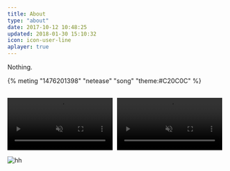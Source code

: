 ```yaml
---
title: About
type: "about"
date: 2017-10-12 10:48:25
updated: 2018-01-30 15:10:32
icon: icon-user-line
aplayer: true
---
```


Nothing.

{% meting "1476201398" "netease" "song" "theme:#C20C0C" %}

<div style="display:flex;margin-top:30px">
  <video muted autoplay loop src="https://himekana.coding.net/p/test/d/khn/git/raw/stk/as/v/2.mp4" style="width:47%"></video>
  <video muted autoplay loop src="https://himekana.coding.net/p/test/d/khn/git/raw/stk/as/v/1.mp4" style="width:47%;margin-left:10px"></video>
</div>

![hh](https://pic.rmb.bdstatic.com/bjh/events/1c90457d593d495d26080844ecb9ec7e.png)
